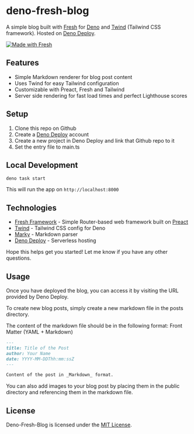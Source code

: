 # deno-fresh-blog

A simple blog built with [Fresh](https://deno.land/x/fresh) for
[Deno](https://deno.com/runtime) and [Twind](https://twind.dev/) (Tailwind CSS
framework). Hosted on [Deno Deploy](https://deno.com/deploy).

[![Made with Fresh](https://fresh.deno.dev/fresh-badge.svg)](https://fresh.deno.dev)

## Features

- Simple Markdown renderer for blog post content
- Uses Twind for easy Tailwind configuration
- Customizable with Preact, Fresh and Tailwind
- Server side rendering for fast load times and perfect Lighthouse scores

## Setup

1. Clone this repo on Github
2. Create a [Deno Deploy](https://deno.com/deploy) account
3. Create a new project in Deno Deploy and link that Github repo to it
4. Set the entry file to main.ts

## Local Development

```
deno task start
```

This will run the app on `http://localhost:8000`

## Technologies

- [Fresh Framework](https://deno.land/x/fresh) - Simple Router-based web
  framework built on [Preact](https://preactjs.com)
- [Twind](https://twind.dev/) - Tailwind CSS config for Deno
- [Marky](https://deno.land/x/marky) - Markdown parser
- [Deno Deploy](https://deno.com/deploy) - Serverless hosting

Hope this helps get you started! Let me know if you have any other questions.

## Usage

Once you have deployed the blog, you can access it by visiting the URL provided
by Deno Deploy.

To create new blog posts, simply create a new markdown file in the posts
directory.

The content of the markdown file should be in the following format: Front Matter
(YAML + Markdown)

```markdown
---
title: Title of the Post
author: Your Name
date: YYYY-MM-DDThh:mm:ssZ
---

Content of the post in _Markdown_ format.
```

You can also add images to your blog post by placing them in the public
directory and referencing them in the markdown file.

## License

Deno-Fresh-Blog is licensed under the [MIT License](./LICENSE).
